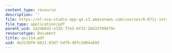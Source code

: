 ```yaml
---
content_type: resource
description: ''
file: https://ol-ocw-studio-app-qa.s3.amazonaws.com/courses/6-071j-introduction-to-electronics-signals-and-measurement-spring-2006/de213bf0662103d75df9d0fc3d64a693_qsc114.pdf
file_type: application/pdf
parent_uid: 2a24b641-e32b-77e5-bf32-2bb33f09679c
resourcetype: Document
title: qsc114.pdf
uid: de213bf0-6621-03d7-5df9-d0fc3d64a693
---
```

